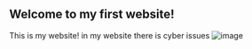 ## Welcome to my first website!
This is my website!
in my website there is cyber issues
![image](https://user-images.githubusercontent.com/109214067/178714924-07adf94c-ba57-4c48-8da2-3eee4467921b.png)

